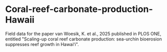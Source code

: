# Coral-reef-carbonate-production-Hawaii

Field data for the paper van Woesik, K. et al., 2025 published in PLOS ONE, entitled "Scaling-up coral reef carbonate production: sea-urchin bioerosion suppresses reef growth in Hawaiʻi".
